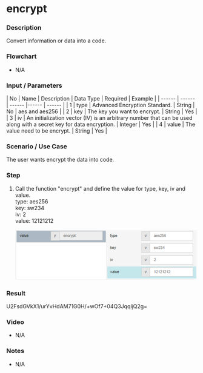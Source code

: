 ﻿# encrypt

### Description

Convert information or data into a code.

### Flowchart

- N/A 

### Input / Parameters

| No | Name | Description | Data Type | Required | Example |
| ------ | ------ | ------ |------ | ------ |
| 1 | type |  Advanced Encryption Standard. | String | No | aes and aes256 |
| 2 | key | The key you want to encrypt. | String | Yes |
| 3 | iv | An initialization vector (IV) is an arbitrary number that can be used along with a secret key for data encryption. | Integer | Yes |
| 4 | value | The value need to be encrypt. | String | Yes |

### Scenario / Use Case

The user wants encrypt the data into code.

### Step

1. Call the function "encrypt" and define the value for type, key, iv and value.<br>
    type: aes256<br />
    key: sw234<br />
     iv: 2<br />
    value: 12121212<br />
    
    ![](../../../../document/function/String/encrypt/encrypt-step-1.png?raw=true)

### Result

U2FsdGVkX1/urYvHdAM71G0H/+wOf7+04Q3JqqIjQ2g=

### Video

- N/A

<!--[![Video](http://i.imgur.com/Ot5DWAW.png)](https://youtu.be/StTqXEQ2l-Y?t=35s)-->

### Notes

- N/A